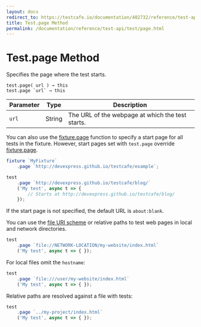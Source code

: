 ```yaml
---
layout: docs
redirect_to: https://testcafe.io/documentation/402732/reference/test-api/test/page
title: Test.page Method
permalink: /documentation/reference/test-api/test/page.html
---
```

# Test.page Method

Specifies the page where the test starts.

```text
test.page( url ) → this
test.page `url` → this
```

Parameter | Type   | Description
--------- | ------ | ------------------------------------------------
`url`     | String | The URL of the webpage at which the test starts.

You can also use the [fixture.page](../fixture/page.md) function to specify a start page for all tests in the fixture. However, start pages set with `test.page` override [fixture.page](../fixture/page.md).

```js
fixture `MyFixture`
    .page `http://devexpress.github.io/testcafe/example`;

test
    .page `http://devexpress.github.io/testcafe/blog/`
    ('My test', async t => {
        // Starts at http://devexpress.github.io/testcafe/blog/
    });
```

If the start page is not specified, the default URL is `about:blank`.

You can use the [file URI scheme](https://en.wikipedia.org/wiki/File_URI_scheme) or relative paths to test web pages in local and network directories.

```js
test
    .page `file://NETWORK-LOCATION/my-website/index.html`
    ('My test', async t => { });
```

For local files omit the `hostname`:

```js
test
    .page `file:///user/my-website/index.html`
    ('My test', async t => { });
```

Relative paths are resolved against a file with tests:

```js
test
    .page `../my-project/index.html`
    ('My test', async t => { });
```
